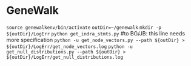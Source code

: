 # GeneWalk

`source genewalkenv/bin/activate`
`outDir=~/genewalk`
`mkdir -p ${outDir}/LogErr`
`python get_indra_stmts.py` #to BG/JB: this line needs more specification
`python -u get_node_vectors.py --path ${outDir} > ${outDir}/LogErr/get_node_vectors.log`
`python -u get_null_distributions.py --path ${outDir} > ${outDir}/LogErr/get_null_distributions.log`
